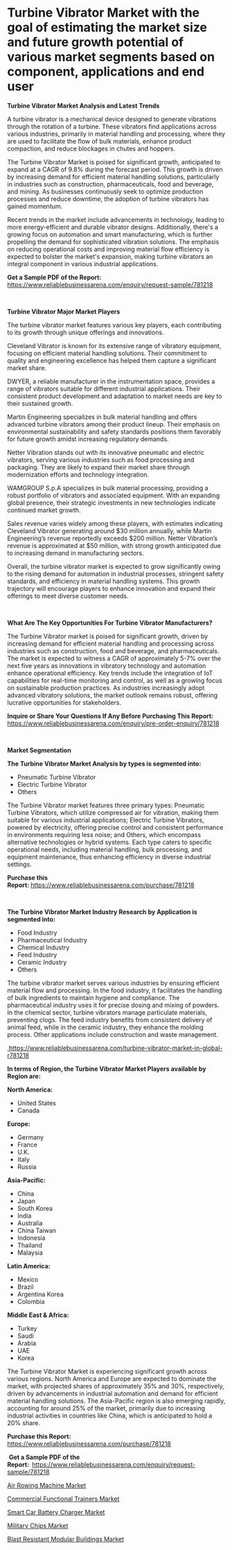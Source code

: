 <p><h1>Turbine Vibrator Market with the goal of estimating the market size and future growth potential of various market segments based on component, applications and end user</h1></p><p><strong>Turbine Vibrator Market Analysis and Latest Trends</strong></p>
<p><p>A turbine vibrator is a mechanical device designed to generate vibrations through the rotation of a turbine. These vibrators find applications across various industries, primarily in material handling and processing, where they are used to facilitate the flow of bulk materials, enhance product compaction, and reduce blockages in chutes and hoppers.</p><p>The Turbine Vibrator Market is poised for significant growth, anticipated to expand at a CAGR of 9.8% during the forecast period. This growth is driven by increasing demand for efficient material handling solutions, particularly in industries such as construction, pharmaceuticals, food and beverage, and mining. As businesses continuously seek to optimize production processes and reduce downtime, the adoption of turbine vibrators has gained momentum.</p><p>Recent trends in the market include advancements in technology, leading to more energy-efficient and durable vibrator designs. Additionally, there's a growing focus on automation and smart manufacturing, which is further propelling the demand for sophisticated vibration solutions. The emphasis on reducing operational costs and improving material flow efficiency is expected to bolster the market's expansion, making turbine vibrators an integral component in various industrial applications.</p></p>
<p><strong>Get a Sample PDF of the Report:&nbsp;</strong> <a href="https://www.reliablebusinessarena.com/enquiry/request-sample/781218?utm_campaign=1730&utm_medium=2&utm_source=Github&utm_content=ia&utm_term=19102024&utm_id=turbine-vibrator">https://www.reliablebusinessarena.com/enquiry/request-sample/781218</a></p>
<p>&nbsp;</p>
<p><strong>Turbine Vibrator Major Market Players</strong></p>
<p><p>The turbine vibrator market features various key players, each contributing to its growth through unique offerings and innovations. </p><p>Cleveland Vibrator is known for its extensive range of vibratory equipment, focusing on efficient material handling solutions. Their commitment to quality and engineering excellence has helped them capture a significant market share.</p><p>DWYER, a reliable manufacturer in the instrumentation space, provides a range of vibrators suitable for different industrial applications. Their consistent product development and adaptation to market needs are key to their sustained growth.</p><p>Martin Engineering specializes in bulk material handling and offers advanced turbine vibrators among their product lineup. Their emphasis on environmental sustainability and safety standards positions them favorably for future growth amidst increasing regulatory demands.</p><p>Netter Vibration stands out with its innovative pneumatic and electric vibrators, serving various industries such as food processing and packaging. They are likely to expand their market share through modernization efforts and technology integration.</p><p>WAMGROUP S.p.A specializes in bulk material processing, providing a robust portfolio of vibrators and associated equipment. With an expanding global presence, their strategic investments in new technologies indicate continued market growth.</p><p>Sales revenue varies widely among these players, with estimates indicating Cleveland Vibrator generating around $30 million annually, while Martin Engineering’s revenue reportedly exceeds $200 million. Netter Vibration’s revenue is approximated at $50 million, with strong growth anticipated due to increasing demand in manufacturing sectors.</p><p>Overall, the turbine vibrator market is expected to grow significantly owing to the rising demand for automation in industrial processes, stringent safety standards, and efficiency in material handling systems. This growth trajectory will encourage players to enhance innovation and expand their offerings to meet diverse customer needs.</p></p>
<p>&nbsp;</p>
<p><strong>What Are The Key Opportunities For Turbine Vibrator Manufacturers?</strong></p>
<p><p>The Turbine Vibrator market is poised for significant growth, driven by increasing demand for efficient material handling and processing across industries such as construction, food and beverage, and pharmaceuticals. The market is expected to witness a CAGR of approximately 5-7% over the next five years as innovations in vibratory technology and automation enhance operational efficiency. Key trends include the integration of IoT capabilities for real-time monitoring and control, as well as a growing focus on sustainable production practices. As industries increasingly adopt advanced vibratory solutions, the market outlook remains robust, offering lucrative opportunities for stakeholders.</p></p>
<p><strong>Inquire or Share Your Questions If Any Before Purchasing This Report:</strong> <a href="https://www.reliablebusinessarena.com/enquiry/pre-order-enquiry/781218?utm_campaign=1730&utm_medium=2&utm_source=Github&utm_content=ia&utm_term=19102024&utm_id=turbine-vibrator">https://www.reliablebusinessarena.com/enquiry/pre-order-enquiry/781218</a></p>
<p>&nbsp;</p>
<p><strong>Market Segmentation</strong></p>
<p><strong>The Turbine Vibrator Market Analysis by types is segmented into:</strong></p>
<p><ul><li>Pneumatic Turbine Vibrator</li><li>Electric Turbine Vibrator</li><li>Others</li></ul></p>
<p><p>The Turbine Vibrator market features three primary types: Pneumatic Turbine Vibrators, which utilize compressed air for vibration, making them suitable for various industrial applications; Electric Turbine Vibrators, powered by electricity, offering precise control and consistent performance in environments requiring less noise; and Others, which encompass alternative technologies or hybrid systems. Each type caters to specific operational needs, including material handling, bulk processing, and equipment maintenance, thus enhancing efficiency in diverse industrial settings.</p></p>
<p><strong>Purchase this Report:&nbsp;</strong><a href="https://www.reliablebusinessarena.com/purchase/781218?utm_campaign=1730&utm_medium=2&utm_source=Github&utm_content=ia&utm_term=19102024&utm_id=turbine-vibrator">https://www.reliablebusinessarena.com/purchase/781218</a></p>
<p>&nbsp;</p>
<p><strong>The Turbine Vibrator Market Industry Research by Application is segmented into:</strong></p>
<p><ul><li>Food Industry</li><li>Pharmaceutical Industry</li><li>Chemical Industry</li><li>Feed Industry</li><li>Ceramic Industry</li><li>Others</li></ul></p>
<p><p>The turbine vibrator market serves various industries by ensuring efficient material flow and processing. In the food industry, it facilitates the handling of bulk ingredients to maintain hygiene and compliance. The pharmaceutical industry uses it for precise dosing and mixing of powders. In the chemical sector, turbine vibrators manage particulate materials, preventing clogs. The feed industry benefits from consistent delivery of animal feed, while in the ceramic industry, they enhance the molding process. Other applications include construction and waste management.</p></p>
<p><a href="https://www.reliablebusinessarena.com/turbine-vibrator-market-in-global-r781218?utm_campaign=1730&utm_medium=2&utm_source=Github&utm_content=ia&utm_term=19102024&utm_id=turbine-vibrator">&nbsp;https://www.reliablebusinessarena.com/turbine-vibrator-market-in-global-r781218</a></p>
<p><strong>In terms of Region, the Turbine Vibrator Market Players available by Region are:</strong></p>
<p>
    <p> <strong> North America: </strong>
        <ul>
            <li>United States</li>
            <li>Canada</li>
        </ul>
        </p> 
    <p> <strong> Europe: </strong>
        <ul>
            <li>Germany</li>
            <li>France</li>
            <li>U.K.</li>
            <li>Italy</li>
            <li>Russia</li>
        </ul>
        </p> 
    <p> <strong> Asia-Pacific: </strong>
        <ul>
            <li>China</li>
            <li>Japan</li>
            <li>South Korea</li>
            <li>India</li>
            <li>Australia</li>
            <li>China Taiwan</li>
            <li>Indonesia</li>
            <li>Thailand</li>
            <li>Malaysia</li>
        </ul>
        </p> 
    <p> <strong> Latin America: </strong>
        <ul>
            <li>Mexico</li>
            <li>Brazil</li>
            <li>Argentina Korea</li>
            <li>Colombia</li>
        </ul>
        </p> 
    <p> <strong> Middle East & Africa: </strong>
        <ul>
            <li>Turkey</li>
            <li>Saudi</li>
            <li>Arabia</li>
            <li>UAE</li>
            <li>Korea</li>
        </ul>
    </p>
    </p>
<p><p>The Turbine Vibrator Market is experiencing significant growth across various regions. North America and Europe are expected to dominate the market, with projected shares of approximately 35% and 30%, respectively, driven by advancements in industrial automation and demand for efficient material handling solutions. The Asia-Pacific region is also emerging rapidly, accounting for around 25% of the market, primarily due to increasing industrial activities in countries like China, which is anticipated to hold a 20% share.</p></p>
<p><strong>Purchase this Report: </strong><a href="https://www.reliablebusinessarena.com/purchase/781218?utm_campaign=1730&utm_medium=2&utm_source=Github&utm_content=ia&utm_term=19102024&utm_id=turbine-vibrator">https://www.reliablebusinessarena.com/purchase/781218</a></p>
<p>&nbsp;<strong>Get a Sample PDF of the Report:&nbsp;&nbsp;</strong><a href="https://www.reliablebusinessarena.com/enquiry/request-sample/781218?utm_campaign=1730&utm_medium=2&utm_source=Github&utm_content=ia&utm_term=19102024&utm_id=turbine-vibrator">https://www.reliablebusinessarena.com/enquiry/request-sample/781218</a></p>
<p><strong></strong></p>
<p><p><a href="https://www.linkedin.com/pulse/air-rowing-machine-market-size-share-growth-analysis-type-application-9fzif?utm_campaign=1730&utm_medium=2&utm_source=Github&utm_content=ia&utm_term=19102024&utm_id=turbine-vibrator">Air Rowing Machine Market</a></p><p><a href="https://www.linkedin.com/pulse/influencing-factors-commercial-functional-trainers-market-insights-dxlef?utm_campaign=1730&utm_medium=2&utm_source=Github&utm_content=ia&utm_term=19102024&utm_id=turbine-vibrator">Commercial Functional Trainers Market</a></p><p><a href="https://www.linkedin.com/pulse/smart-car-battery-charger-market-analysis-report-global-insights-xdxte?utm_campaign=1730&utm_medium=2&utm_source=Github&utm_content=ia&utm_term=19102024&utm_id=turbine-vibrator">Smart Car Battery Charger Market</a></p><p><a href="https://www.linkedin.com/pulse/global-military-chips-market-opportunities-forecast-period-fu2xc?utm_campaign=1730&utm_medium=2&utm_source=Github&utm_content=ia&utm_term=19102024&utm_id=turbine-vibrator">Military Chips Market</a></p><p><a href="https://issuu.com/reportprime-2/docs/blast-resistant-modular-buildings-m_2e54ae7c68a204?utm_campaign=1730&utm_medium=2&utm_source=Github&utm_content=ia&utm_term=19102024&utm_id=turbine-vibrator">Blast Resistant Modular Buildings Market</a></p></p>